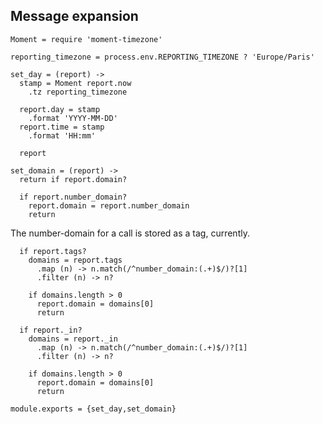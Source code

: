 Message expansion
-----------------

    Moment = require 'moment-timezone'

    reporting_timezone = process.env.REPORTING_TIMEZONE ? 'Europe/Paris'

    set_day = (report) ->
      stamp = Moment report.now
        .tz reporting_timezone

      report.day = stamp
        .format 'YYYY-MM-DD'
      report.time = stamp
        .format 'HH:mm'

      report

    set_domain = (report) ->
      return if report.domain?

      if report.number_domain?
        report.domain = report.number_domain
        return

The number-domain for a call is stored as a tag, currently.


      if report.tags?
        domains = report.tags
          .map (n) -> n.match(/^number_domain:(.+)$/)?[1]
          .filter (n) -> n?

        if domains.length > 0
          report.domain = domains[0]
          return

      if report._in?
        domains = report._in
          .map (n) -> n.match(/^number_domain:(.+)$/)?[1]
          .filter (n) -> n?

        if domains.length > 0
          report.domain = domains[0]
          return

    module.exports = {set_day,set_domain}
